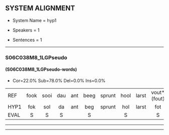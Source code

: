 
## SYSTEM ALIGNMENT

- System Name = hyp1

- Speakers = 1

- Sentences = 1

---

### S06C038M8_1LGPseudo

#### (S06C038M8_1LGPseudo-words)

- Cor=22.0%	Sub=78.0%	Del=0.0%	Ins=0.0%

|  |  |  |  |  |  |  |  |  |  |  |  |  |  |  |  |  |  |  |  |  |  |  |  |  |  |  |  |  |  |  |  |  |  |  |  |  |  |  |  |  |  |
|:--- |:---:|:---:|:---:|:---:|:---:|:---:|:---:|:---:|:---:|:---:|:---:|:---:|:---:|:---:|:---:|:---:|:---:|:---:|:---:|:---:|:---:|:---:|:---:|:---:|:---:|:---:|:---:|:---:|:---:|:---:|:---:|:---:|:---:|:---:|:---:|:---:|:---:|:---:|:---:|:---:|:---:|
| REF | fook | sooi | dau | ant | beeg | sprunt | hool | larst | vout*(fout) | zwoei | fam | rachts | vaap | sprieuw | keng | swoers | doer | plirt | jien | blard | * | guul | hoekt | neeuw | noork | vid | zans | leum | haans | spaai | sjalt | heik | sank*(snak) | roen | frijk | eem | schard | grek | dron | snaaf | stuid |
| HYP1 | fok | sol | da | ant | beg | sprunt | hol | larst | fot | swoiv | fam | rechts | fap | briew | keng | soers | door | plirt | jin | plart | ga | gaal | hookt | nee | nork | fit | zans | lum | han | spy | scheld | herk | snak | roen | frek | éém | schart | gerk | dorn | snaaf | stuit |
| EVAL | S | S | S |  | S |  | S |  | S | S |  | S | S | S |  | S | S |  | S | S | S | S | S | S | S | S |  | S | S | S | S | S | S |  | S | S | S | S | S |  | S |
---

---

